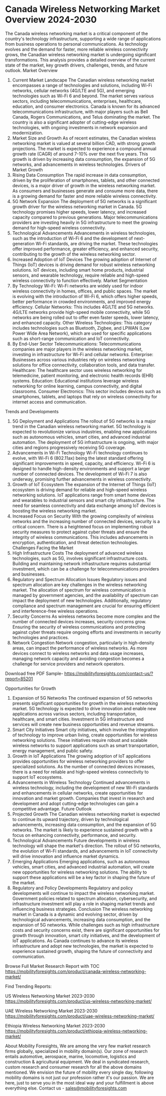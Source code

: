 # Canada Wireless Networking Market Overview  2024-2030 #
The Canada wireless networking market is a critical component of the country's technology infrastructure, supporting a wide range of applications from business operations to personal communications. As technology evolves and the demand for faster, more reliable wireless connectivity grows, the Canadian wireless networking market is undergoing significant transformations. This analysis provides a detailed overview of the current state of the market, key growth drivers, challenges, trends, and future outlook.
Market Overview
1. Current Market Landscape
The Canadian wireless networking market encompasses a range of technologies and solutions, including Wi-Fi networks, cellular networks (4G/LTE and 5G), and emerging technologies such as Wi-Fi 6 and beyond. The market serves various sectors, including telecommunications, enterprises, healthcare, education, and consumer electronics.
Canada is known for its advanced telecommunications infrastructure, with major players such as Bell Canada, Rogers Communications, and Telus dominating the market. The country is also a significant adopter of cutting-edge wireless technologies, with ongoing investments in network expansion and modernization.
2. Market Size and Growth
As of recent estimates, the Canadian wireless networking market is valued at several billion CAD, with strong growth projections. The market is expected to experience a compound annual growth rate (CAGR) of around 7-10% over the next five years. This growth is driven by increasing data consumption, the expansion of 5G networks, and advancements in wireless technologies.
Drivers of Market Growth
1. Rising Data Consumption
The rapid increase in data consumption, driven by the proliferation of smartphones, tablets, and other connected devices, is a major driver of growth in the wireless networking market. As consumers and businesses generate and consume more data, there is a growing demand for faster and more reliable wireless connectivity.
2. 5G Network Expansion
The deployment of 5G networks is a significant growth driver for the wireless networking market in Canada. 5G technology promises higher speeds, lower latency, and increased capacity compared to previous generations. Major telecommunications providers are investing heavily in 5G infrastructure to meet the growing demand for high-speed wireless connectivity.
3. Technological Advancements
Advancements in wireless technologies, such as the introduction of Wi-Fi 6 and the development of next-generation Wi-Fi standards, are driving the market. These technologies offer improved performance, greater efficiency, and enhanced security, contributing to the growth of the wireless networking sector.
4. Increased Adoption of IoT Devices
The growing adoption of Internet of Things (IoT) devices is driving demand for robust wireless networking solutions. IoT devices, including smart home products, industrial sensors, and wearable technology, require reliable and high-speed wireless connectivity to function effectively.
Market Segmentation
1. By Technology
Wi-Fi: Wi-Fi networks are widely used for indoor wireless connectivity in homes, offices, and public spaces. The market is evolving with the introduction of Wi-Fi 6, which offers higher speeds, better performance in crowded environments, and improved energy efficiency.
Cellular Networks: This includes 4G/LTE and 5G networks. 4G/LTE networks provide high-speed mobile connectivity, while 5G networks are being rolled out to offer even faster speeds, lower latency, and enhanced capacity.
Other Wireless Technologies: This category includes technologies such as Bluetooth, Zigbee, and LPWAN (Low Power Wide Area Network), which are used for specific applications such as short-range communication and IoT connectivity.
2. By End-User Sector
Telecommunications: Telecommunications companies are major players in the wireless networking market, investing in infrastructure for Wi-Fi and cellular networks.
Enterprise: Businesses across various industries rely on wireless networking solutions for office connectivity, collaboration tools, and data transfer.
Healthcare: The healthcare sector uses wireless networking for telemedicine, patient monitoring, and electronic health records (EHR) systems.
Education: Educational institutions leverage wireless networking for online learning, campus connectivity, and digital classrooms.
Consumer Electronics: This sector includes devices such as smartphones, tablets, and laptops that rely on wireless connectivity for internet access and communication.




Trends and Developments
1. 5G Deployment and Applications
The rollout of 5G networks is a major trend in the Canadian wireless networking market. 5G technology is expected to revolutionize various industries, enabling new applications such as autonomous vehicles, smart cities, and advanced industrial automation. The deployment of 5G infrastructure is ongoing, with major cities and regions progressively receiving 5G coverage.
2. Advancements in Wi-Fi Technology
Wi-Fi technology continues to evolve, with Wi-Fi 6 (802.11ax) being the latest standard offering significant improvements in speed, capacity, and efficiency. Wi-Fi 6 is designed to handle high-density environments and support a larger number of connected devices. The development of Wi-Fi 7 is also underway, promising further advancements in wireless connectivity.
3. Growth of IoT Ecosystem
The expansion of the Internet of Things (IoT) ecosystem is driving demand for reliable and high-speed wireless networking solutions. IoT applications range from smart home devices and wearables to industrial sensors and smart city infrastructure. The need for seamless connectivity and data exchange among IoT devices is boosting the wireless networking market.
4. Increased Focus on Security
With the growing complexity of wireless networks and the increasing number of connected devices, security is a critical concern. There is a heightened focus on implementing robust security measures to protect against cyber threats and ensure the integrity of wireless communications. This includes advancements in encryption, authentication, and threat detection technologies.
Challenges Facing the Market
1. High Infrastructure Costs
The deployment of advanced wireless technologies, such as 5G, involves significant infrastructure costs. Building and maintaining network infrastructure requires substantial investment, which can be a challenge for telecommunications providers and businesses.
2. Regulatory and Spectrum Allocation Issues
Regulatory issues and spectrum allocation are key challenges in the wireless networking market. The allocation of spectrum for wireless communication is managed by government agencies, and the availability of spectrum can impact the deployment of new technologies. Additionally, regulatory compliance and spectrum management are crucial for ensuring efficient and interference-free wireless operations.
3. Security Concerns
As wireless networks become more complex and the number of connected devices increases, security concerns grow. Ensuring the security of wireless communications and protecting against cyber threats require ongoing efforts and investments in security technologies and practices.
4. Network Congestion
Network congestion, particularly in high-density areas, can impact the performance of wireless networks. As more devices connect to wireless networks and data usage increases, managing network capacity and avoiding congestion becomes a challenge for service providers and network operators.

Download free PDF Sample- https://mobilityforesights.com/contact-us/?report=85201

Opportunities for Growth
1. Expansion of 5G Networks
The continued expansion of 5G networks presents significant opportunities for growth in the wireless networking market. 5G technology is expected to drive innovation and enable new applications across various sectors, including transportation, healthcare, and smart cities. Investment in 5G infrastructure and services will create new business opportunities and revenue streams.
2. Smart City Initiatives
Smart city initiatives, which involve the integration of technology to improve urban living, create opportunities for wireless networking solutions. These initiatives require robust and scalable wireless networks to support applications such as smart transportation, energy management, and public safety.
3. Growth in IoT Applications
The growing adoption of IoT applications provides opportunities for wireless networking providers to offer specialized solutions. As the number of connected devices increases, there is a need for reliable and high-speed wireless connectivity to support IoT ecosystems.
4. Advancements in Wireless Technology
Continued advancements in wireless technology, including the development of new Wi-Fi standards and enhancements in cellular networks, create opportunities for innovation and market growth. Companies that invest in research and development and adopt cutting-edge technologies can gain a competitive advantage.
Future Outlook
1. Projected Growth
The Canadian wireless networking market is expected to continue its upward trajectory, driven by technological advancements, increasing data consumption, and the expansion of 5G networks. The market is likely to experience sustained growth with a focus on enhancing connectivity, performance, and security.
2. Technological Advancements
Future developments in wireless technology will shape the market's direction. The rollout of 5G networks, the evolution of Wi-Fi standards, and advancements in IoT connectivity will drive innovation and influence market dynamics.
3. Emerging Applications
Emerging applications, such as autonomous vehicles, smart cities, and advanced industrial automation, will create new opportunities for wireless networking solutions. The ability to support these applications will be a key factor in shaping the future of the market.
4. Regulatory and Policy Developments
Regulatory and policy developments will continue to impact the wireless networking market. Government policies related to spectrum allocation, cybersecurity, and infrastructure investment will play a role in shaping market trends and influencing business strategies.
Conclusion
The wireless networking market in Canada is a dynamic and evolving sector, driven by technological advancements, increasing data consumption, and the expansion of 5G networks. While challenges such as high infrastructure costs and security concerns exist, there are significant opportunities for growth through innovation, smart city initiatives, and the development of IoT applications. As Canada continues to advance its wireless infrastructure and adopt new technologies, the market is expected to experience sustained growth, shaping the future of connectivity and communication.




Browse Full Market Research Report with TOC https://mobilityforesights.com/product/canada-wireless-networking-market/




Find Trending Reports:

US Wireless Networking Market 2023-2030 https://mobilityforesights.com/product/us-wireless-networking-market/

UAE Wireless Networking Market 2023-2030 https://mobilityforesights.com/product/uae-wireless-networking-market/

Ethiopia Wireless Networking Market 2023-2030 https://mobilityforesights.com/product/ethiopia-wireless-networking-market/


About Mobility Foresights,
We are among the very few market research firms globally, specialized in mobility domain(s). Our zone of research entails automotive, aerospace, marine, locomotive, logistics and construction & agricultural equipment. We deal in syndicated research, custom research and consumer research for all the above domains mentioned.
We envision the future of mobility every single day, following mobility domains is not just our profession rather it's our passion. We are here, just to serve you in the most ideal way and your fulfillment is above everything else. Contact us -  sales@mobilityforesights.com 

